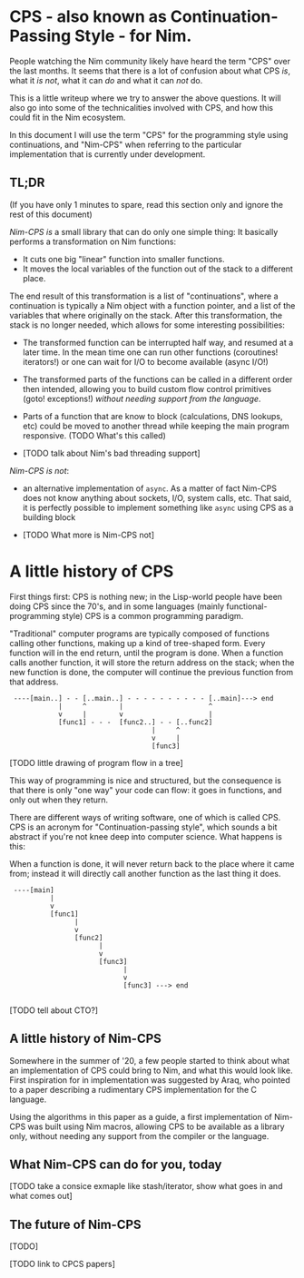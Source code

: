 
# CPS - also known as Continuation-Passing Style - for Nim.

People watching the Nim community likely have heard the term "CPS" over the
last months. It seems that there is a lot of confusion about what CPS _is_, what
it _is not_, what it can _do_ and what it can _not_ do.

This is a little writeup where we try to answer the above questions. It will
also go into some of the technicalities involved with CPS, and how this could
fit in the Nim ecosystem.

In this document I will use the term "CPS" for the programming style using
continuations, and "Nim-CPS" when referring to the particular implementation
that is currently under development.

## TL;DR

(If you have only 1 minutes to spare, read this section only and ignore the rest
of this document)

*Nim-CPS is* a small library that can do only one simple thing: It basically
performs a transformation on Nim functions:

- It cuts one big "linear" function into smaller functions.
- It moves the local variables of the function out of the stack to a different
  place.

The end result of this transformation is a list of "continuations", where a
continuation is typically a Nim object with a function pointer, and a list of
the variables that where originally on the stack. After this transformation,
the stack is no longer needed, which allows for some interesting possibilities:

- The transformed function can be interrupted half way, and resumed at a later
  time.  In the mean time one can run other functions (coroutines! iterators!)
  or one can wait for I/O to become available (async I/O!)

- The transformed parts of the functions can be called in a different order
  then intended, allowing you to build custom flow control primitives (goto!
  exceptions!) _without needing support from the language_.

- Parts of a function that are know to block (calculations, DNS lookups, etc)
  could be moved to another thread while keeping the main program responsive.
  (TODO What's this called)

- [TODO talk about Nim's bad threading support]

*Nim-CPS is not*:

- an alternative implementation of `async`. As a matter of fact Nim-CPS does not
  know anything about sockets, I/O, system calls, etc. That said, it is perfectly
  possible to implement something like `async` using CPS as a building block

- [TODO What more is Nim-CPS not]



# A little history of CPS

First things first: CPS is nothing new; in the Lisp-world people have been
doing CPS since the 70's, and in some languages (mainly functional-programming
style) CPS is a common programming paradigm.

"Traditional" computer programs are typically composed of functions calling other
functions, making up a kind of tree-shaped form. Every function will in the end
return, until the program is done. When a function calls another function, it
will store the return address on the stack; when the new function is done, the
computer will continue the previous function from that address.

```
 ----[main..] - - [..main..] - - - - - - - - - - [..main]---> end
            |     ^        |                     ^
            v     |        v                     |
            [func1] - - -  [func2..] - - [..func2]
                                   |     ^ 
                                   v     | 
                                   [func3] 
```

[TODO little drawing of program flow in a tree]

This way of programming is nice and structured, but the consequence is that
there is only "one way" your code can flow: it goes in functions, and only out
when they return.

There are different ways of writing software, one of which is called CPS.  CPS
is an acronym for "Continuation-passing style", which sounds a bit abstract if
you're not knee deep into computer science. What happens is this:

When a function is done, it will never return back to the place where it came
from; instead it will directly call another function as the last thing it does.

```
 ----[main]   
          |   
          v    
          [func1]
                |   
                v    
                [func2]
                      |   
                      v    
                      [func3]
                            |   
                            v    
                            [func3] ---> end
                 
```

[TODO tell about CTO?]


## A little history of Nim-CPS

Somewhere in the summer of '20, a few people started to think about what an
implementation of CPS could bring to Nim, and what this would look like. First
inspiration for in implementation was suggested by Araq, who pointed to a paper
describing a rudimentary CPS implementation for the C language.

Using the algorithms in this paper as a guide, a first implementation of
Nim-CPS was built using Nim macros, allowing CPS to be available as a library
only, without needing any support from the compiler or the language.


## What Nim-CPS can do for you, today

[TODO take a consice exmaple like stash/iterator, show what goes in and what comes out]


## The future of Nim-CPS

[TODO]



[TODO link to CPCS papers]

